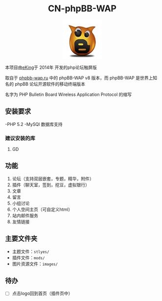 <h1 align="center">CN-phpBB-WAP</h1> 

<p align="center"><img src="/images/logo.png"></p>

本项目由[eKing](https://github.com/eKing-one)于 2014年 开发的php论坛触屏版

取自于 [phpbb-wap.ru](phpbb-wap.ru) 中的 phpBB-WAP v8 版本，而 phpBB-WAP 是世界上知名的 phpBB 论坛开源软件的移动终端版本

名字为 PHP Bulletin Board Wireless Application Protocol 的缩写

## 安装要求

-PHP 5.2
-MySQl 数据库支持

### 建议安装的库

1. GD 

## 功能

1. 论坛（支持双层嵌套，专题，精华，附件）
2. 插件（聊天室，签到，挖豆，虚拟银行）
3. 文章
4. 留言
5. 小组讨论
6. 个人空间主页（可自定义html）
7. 站内邮件服务
8. 友情链接

## 主要文件夹

- 主题文件：`stlyes/`
- 插件文件：`mods/`
- 图片资源文件：`images/`
  
## 待办

- [ ] 点击logo回到首页（插件页中）
